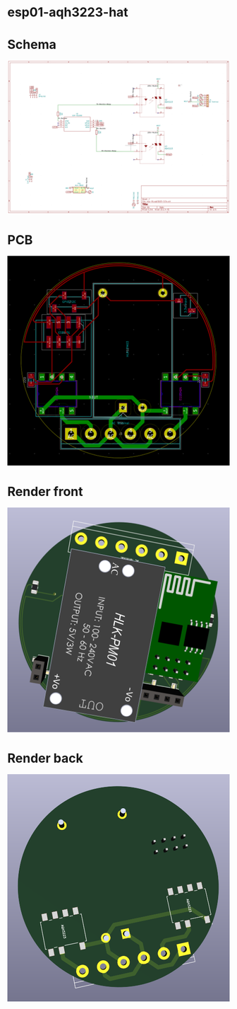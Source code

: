 # esp01-aqh3223-hat

# Schema
![Schematic](schema.png)

# PCB
![PCB](pcb.png)

# Render front
![Render](render-front.png)

# Render back
![Render](render-back.png)

